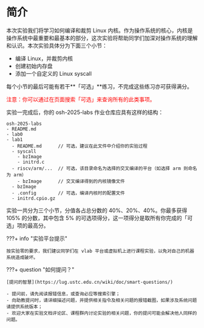 # 简介

本次实验我们将学习如何编译和裁剪 Linux 内核。作为操作系统的核心，内核是操作系统中最重要和最基本的部分，这次实验将帮助同学们加深对操作系统的理解和认识。本次实验具体分为下面三个小节：

- 编译 Linux，并裁剪内核
- 创建初始内存盘
- 添加一个自定义的 Linux syscall

每个小节的最后可能有若干**「可选」**练习，不完成这些练习亦可获得满分。

<p style="color:red">注意：你可以通过在页面搜索「可选」来查询所有的此类事项。</p>

实验一完成后，你的 osh-2025-labs 作业仓库应具有这样的结构：

```
osh-2025-labs
- README.md
- lab0
- lab1
  - README.md      // 可选，建议在此文件中介绍你的实验过程
  - syscall
    - bzImage
    - initrd.c
  - riscv/arm/...  // 可选，该目录命名为选择的交叉编译的平台（如选择 arm 则命名为 arm）
    - bzImage      // 交叉编译得到的内核镜像文件
  - bzImage
  - .config        // 可选，编译内核时的配置文件
  - initrd.cpio.gz
```

实验一共分为三个小节，分值各占总分数的 40%、20%、40%。你最多获得 105% 的分数，其中包含 5% 的可选项得分，这一项得分是取所有你完成的「可选」项的最高分。

???+ info "实验平台提示"

    按实验零的要求，我们建议同学们在 vlab 平台或虚拟机上进行课程实验，以免对自己的机器系统造成破坏。

???+ question "如何提问？"

    [提问的智慧](https://lug.ustc.edu.cn/wiki/doc/smart-questions/)

    - 提问前，请先阅读报错信息，或查询必应等搜索引擎；
    - 向助教提问时，请详细描述问题，并提供相关指令及相关问题的报错截图，如果涉及系统问题请提供系统版本；
    - 欢迎大家在实验文档评论区、课程群内讨论实验的相关问题，你的提问可能会解决他人同样的问题。
